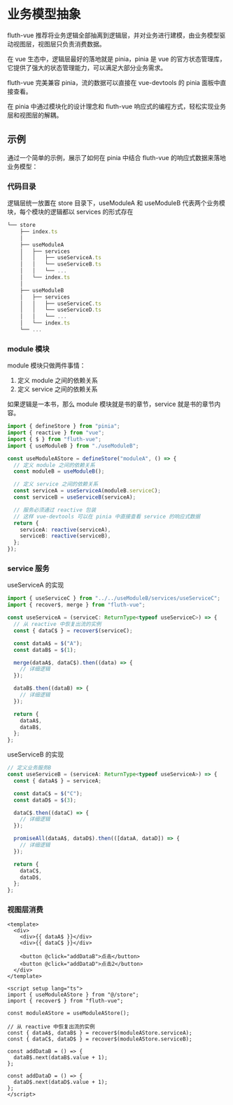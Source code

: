 # 业务模型抽象

fluth-vue 推荐将业务逻辑全部抽离到逻辑层，并对业务进行建模，由业务模型驱动视图层，视图层只负责消费数据。

在 vue 生态中，逻辑层最好的落地就是 pinia，pinia 是 vue 的官方状态管理库，它提供了强大的状态管理能力，可以满足大部分业务需求。

fluth-vue 完美兼容 pinia，流的数据可以直接在 vue-devtools 的 pinia 面板中直接查看。

在 pinia 中通过模块化的设计理念和 fluth-vue 响应式的编程方式，轻松实现业务层和视图层的解耦。

## 示例

通过一个简单的示例，展示了如何在 pinia 中结合 fluth-vue 的响应式数据来落地业务模型：

### 代码目录

逻辑层统一放置在 store 目录下，useModuleA 和 useModuleB 代表两个业务模块，每个模块的逻辑都以 services 的形式存在

```js
└── store
    ├── index.ts
    │  
    ├── useModuleA
    │   ├── services
    │   │   ├── useServiceA.ts
    │   │   └── useServiceB.ts
    │   │   └── ...
    │   └── index.ts
    │     
    ├── useModuleB
    │   ├── services
    │   │   ├── useServiceC.ts
    │   │   └── useServiceD.ts
    │   │   └── ...
    │   └── index.ts
    └── ...

```

### module 模块

module 模块只做两件事情：

1. 定义 module 之间的依赖关系
2. 定义 service 之间的依赖关系

如果逻辑是一本书，那么 module 模块就是书的章节，service 就是书的章节内容。

```typescript
import { defineStore } from "pinia";
import { reactive } from "vue";
import { $ } from "fluth-vue";
import { useModuleB } from "./useModuleB";

const useModuleAStore = defineStore("moduleA", () => {
  // 定义 module 之间的依赖关系
  const moduleB = useModuleB();

  // 定义 service 之间的依赖关系
  const serviceA = useServiceA(moduleB.serviceC);
  const serviceB = useServiceB(serviceA);

  // 服务必须通过 reactive 包装
  // 这样 vue-devtools 可以在 pinia 中直接查看 service 的响应式数据
  return {
    serviceA: reactive(serviceA),
    serviceB: reactive(serviceB),
  };
});
```

### service 服务

useServiceA 的实现

```typescript
import { useServiceC } from "../../useModuleB/services/useServiceC";
import { recover$, merge } from "fluth-vue";

const useServiceA = (serviceC: ReturnType<typeof useServiceC>) => {
  // 从 reactive 中恢复出流的实例
  const { dataC$ } = recover$(serviceC);

  const dataA$ = $("A");
  const dataB$ = $(1);

  merge(dataA$, dataC$).then((data) => {
    // 详细逻辑
  });

  dataB$.then((dataB) => {
    // 详细逻辑
  });

  return {
    dataA$,
    dataB$,
  };
};
```

useServiceB 的实现

```typescript
// 定义业务服务B
const useServiceB = (serviceA: ReturnType<typeof useServiceA>) => {
  const { dataA$ } = serviceA;

  const dataC$ = $("C");
  const dataD$ = $(3);

  dataC$.then((dataC) => {
    // 详细逻辑
  });

  promiseAll(dataA$, dataD$).then(([dataA, dataD]) => {
    // 详细逻辑
  });

  return {
    dataC$,
    dataD$,
  };
};
```

### 视图层消费

```vue
<template>
  <div>
    <div>{{ dataA$ }}</div>
    <div>{{ dataC$ }}</div>

    <button @click="addDataB">点击</button>
    <button @click="addDataD">点击2</button>
  </div>
</template>

<script setup lang="ts">
import { useModuleAStore } from "@/store";
import { recover$ } from "fluth-vue";

const moduleAStore = useModuleAStore();

// 从 reactive 中恢复出流的实例
const { dataA$, dataB$ } = recover$(moduleAStore.serviceA);
const { dataC$, dataD$ } = recover$(moduleAStore.serviceB);

const addDataB = () => {
  dataB$.next(dataB$.value + 1);
};

const addDataD = () => {
  dataD$.next(dataD$.value + 1);
};
</script>
```

